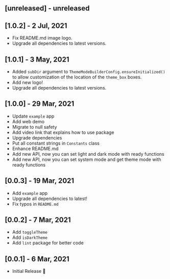 ## [unreleased] - unreleased

## [1.0.2] - 2 Jul, 2021

- Fix README.md image logo.
- Upgrade all dependencies to latest versions.

## [1.0.1] - 3 May, 2021

- Added `subDir` argument to `ThemeModeBuilderConfig.ensureInitialized()` to allow customization of the location of the `theme_box` boxes.
- Add new logo!
- Upgrade all dependencies to latest versions.

## [1.0.0] - 29 Mar, 2021

- Update `example` app
- Add web demo
- Migrate to null safety
- Add video link that explains how to use package
- Upgrade dependencies
- Put all constant strings in `Constants` class
- Enhance README.md
- Add new API, now you can set light and dark mode with ready functions
- Add new API, now you can set system mode and get theme mode with ready functions

## [0.0.3] - 19 Mar, 2021

- Add `example` app
- Upgrade all dependencies to latest!
- Fix typos in `README.md`

## [0.0.2] - 7 Mar, 2021

- Add `toggleTheme`
- Add `isDarkTheme`
- Add `lint` package for better code

## [0.0.1] - 6 Mar, 2021

- Initial Release 🚀
